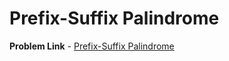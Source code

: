 # Prefix-Suffix Palindrome

**Problem Link** - [Prefix-Suffix Palindrome](https://codeforces.com/problemset/problem/1326/D1)